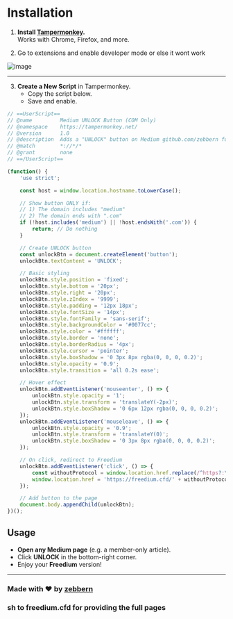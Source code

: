 # Installation

1. **Install [Tampermonkey](https://tampermonkey.net/).**  
   Works with Chrome, Firefox, and more.

2. Go to extensions and enable developer mode or else it wont work

![image](https://github.com/user-attachments/assets/014993ae-db63-43c7-8abd-9417c55b33ff)

---

3. **Create a New Script** in Tampermonkey.  
   - Copy the script below.  
   - Save and enable.

```javascript
// ==UserScript==
// @name         Medium UNLOCK Button (COM Only)
// @namespace    https://tampermonkey.net/
// @version      1.0
// @description  Adds a "UNLOCK" button on Medium github.com/zebbern for more
// @match        *://*/*
// @grant        none
// ==/UserScript==

(function() {
    'use strict';

    const host = window.location.hostname.toLowerCase();

    // Show button ONLY if:
    // 1) The domain includes "medium"
    // 2) The domain ends with ".com"
    if (!host.includes('medium') || !host.endsWith('.com')) {
        return; // Do nothing
    }

    // Create UNLOCK button
    const unlockBtn = document.createElement('button');
    unlockBtn.textContent = 'UNLOCK';

    // Basic styling
    unlockBtn.style.position = 'fixed';
    unlockBtn.style.bottom = '20px';
    unlockBtn.style.right = '20px';
    unlockBtn.style.zIndex = '9999';
    unlockBtn.style.padding = '12px 18px';
    unlockBtn.style.fontSize = '14px';
    unlockBtn.style.fontFamily = 'sans-serif';
    unlockBtn.style.backgroundColor = '#0077cc';
    unlockBtn.style.color = '#ffffff';
    unlockBtn.style.border = 'none';
    unlockBtn.style.borderRadius = '4px';
    unlockBtn.style.cursor = 'pointer';
    unlockBtn.style.boxShadow = '0 3px 8px rgba(0, 0, 0, 0.2)';
    unlockBtn.style.opacity = '0.9';
    unlockBtn.style.transition = 'all 0.2s ease';

    // Hover effect
    unlockBtn.addEventListener('mouseenter', () => {
        unlockBtn.style.opacity = '1';
        unlockBtn.style.transform = 'translateY(-2px)';
        unlockBtn.style.boxShadow = '0 6px 12px rgba(0, 0, 0, 0.2)';
    });
    unlockBtn.addEventListener('mouseleave', () => {
        unlockBtn.style.opacity = '0.9';
        unlockBtn.style.transform = 'translateY(0)';
        unlockBtn.style.boxShadow = '0 3px 8px rgba(0, 0, 0, 0.2)';
    });

    // On click, redirect to Freedium
    unlockBtn.addEventListener('click', () => {
        const withoutProtocol = window.location.href.replace(/^https?:\/\//, '');
        window.location.href = 'https://freedium.cfd/' + withoutProtocol;
    });

    // Add button to the page
    document.body.appendChild(unlockBtn);
})();

```

## Usage

- **Open any Medium page** (e.g. a member-only article).  
- Click **UNLOCK** in the bottom-right corner.  
- Enjoy your **Freedium** version!  

---

### Made with ❤️ by [zebbern](https://github.com/zebbern)

### sh to freedium.cfd for providing the full pages
